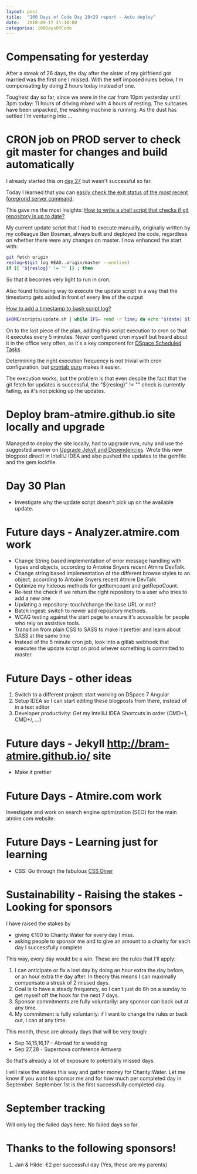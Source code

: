 ```yaml
---
layout: post
title:  "100 Days of Code Day 28+29 report - Auto deploy"
date:   2018-09-17 21:10:00
categories: 100DaysOfCode
---
```


# Compensating for yesterday

After a streak of 26 days, the day after the sister of my girlfriend got married was the first one I missed. With the self imposed rules below, I'm compensating by doing 2 hours today instead of one. 

Toughest day so far, since we were in the car from 10pm yesterday until 3pm today: 11 hours of driving mixed with 4 hours of resting. The suitcases have been unpacked, the washing machine is running. As the dust has settled I'm venturing into ...

# CRON job on PROD server to check git master for changes and build automatically

I already started this on [day 27](http://bram-atmire.github.io/100daysofcode/2018/09/15/100-days-of-code-day-27-Recently-Added-Items.html) but wasn't successful so far.

Today I learned that you can [easily check the exit status of the most recent foregrond server command](https://www.cyberciti.biz/faq/shell-how-to-determine-the-exit-status-of-linux-and-unix-command/).

This gave me the most insights: [How to write a shell script that checks if git repository is up to date?](https://stackoverflow.com/questions/13736385/how-to-write-a-shell-script-that-checks-if-git-repository-is-up-to-date)

My current update script that I had to execute manually, originally written by my colleague Ben Bosman, always built and deployed the code, regardless on whether there were any changes on master. I now enhanced the start with:

```bash
git fetch origin
reslog=$(git log HEAD..origin/master --oneline)
if [[ "${reslog}" != "" ]] ; then
```
So that it becomes very light to run in cron.

Also found following way to execute the update script in a way that the timestamp gets added in front of every line of the output

[How to add a timestamp to bash script log?](https://serverfault.com/questions/310098/how-to-add-a-timestamp-to-bash-script-log)

```bash
$HOME/scripts/update.sh | while IFS= read -r line; do echo "$(date) $line"; done >>$HOME/scripts/updatelog
```

On to the last piece of the plan, adding this script execution to cron so that it executes every 5 minutes. Never configured cron myself but heard about it in the office very often, as it's a key component for [DSpace Scheduled Tasks](https://wiki.duraspace.org/display/DSDOC6x/Scheduled+Tasks+via+Cron)

Determining the right execution frequency is not trivial with cron configuration, but [crontab guru](https://crontab.guru/every-5-minutes) makes it easier.

The execution works, but the problem is that even despite the fact that the git fetch for updates is successful, the "${reslog}" != "" check is currently failing, as it's not picking up the updates. 

# Deploy bram-atmire.github.io site locally and upgrade

Managed to deploy the site locally, had to upgrade rvm, ruby and use the suggested answer on [Upgrade Jekyll and Dependencies](https://stackoverflow.com/questions/52344102/upgrading-jekyll-and-dependencies-for-github-pages). Wrote this new blogpost directl in IntelliJ IDEA and also pushed the updates to the gemfile and the gem lockfile.

# Day 30 Plan

* Investigate why the update script doesn't pick up on the available update.

# Future days - Analyzer.atmire.com work

* Change String based implementation of error message handling with types and objects, according to Antoine Snyers recent Atmire DevTalk.
* Change string based implementation of the different browse styles to an object, according to Antoine Snyers recent Atmire DevTalk
* Optimize my hideous methods for getItemcount and getRepoCount.
* Re-test the check if we return the right repository to a user who tries to add a new one
* Updating a repository: touch/change the base URL or not?
* Batch ingest: switch to newer add repository methods.
* WCAG testing against the start page to ensure it's accessible for people who rely on assistive tools.
* Transition from plain CSS to SASS to make it prettier and learn about SASS at the same time
* Instead of the 5 minute cron job, look into a gitlab webhook that executes the update script on prod whever something is committed to master.

# Future Days - other ideas

1. Switch to a different project: start working on DSpace 7 Angular
2. Setup IDEA so I can start editing these blogposts from there, instead of in a text editor
3. Developer productivity: Get my IntelliJ IDEA Shortcuts in order (CMD+1, CMD+/, ...)

# Future days - Jekyll http://bram-atmire.github.io/ site

* Make it prettier

# Future Days - Atmire.com work

Investigate and work on search engine optimization (SEO) for the main atmire.com website.

# Future Days - Learning just for learning

* CSS: Go through the fabulous [CSS Diner](https://flukeout.github.io/)

# Sustainability - Raising the stakes - Looking for sponsors

I have raised the stakes by
* giving €100 to Charity:Water for every day I miss.
* asking people to sponsor me and to give an amount to a charity for each day I successfully complete

This way, every day would be a win. These are the rules that I'll apply:

1. I can anticipate or fix a lost day by doing an hour extra the day before, or an hour extra the day after. In theory this means I can maximally compensate a streak of 2 missed days. 
2. Goal is to have a steady frequency, so I can't just do 8h on a sunday to get myself off the hook for the next 7 days.
3. Sponsor commitments are fully voluntarily: any sponsor can back out at any time.
4. My commitment is fully voluntarily: if I want to change the rules or back out, I can at any time.

This month, these are already days that will be very tough:
* Sep 14,15,16,17 - Abroad for a wedding
* Sep 27,28 - Supernova conference Antwerp

So that's already a lot of exposure to potentially missed days. 

I will raise the stakes this way and gather money for Charity:Water. Let me know if you want to sponsor me and for how much per completed day in September. September 1st is the first successfully completed day.

# September tracking

Will only log the failed days here. No failed days so far.

# Thanks to the following sponsors!

1. Jan & Hilde: €2 per successful day (Yes, these are my parents)


